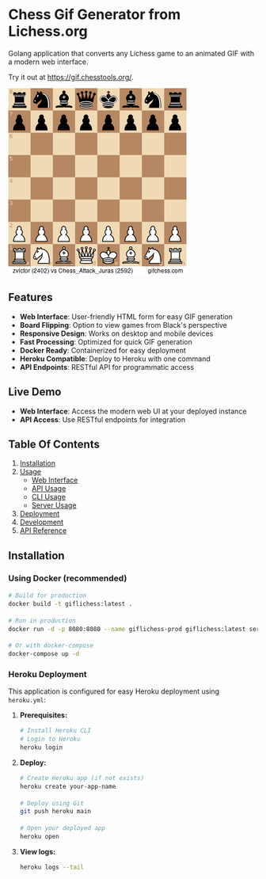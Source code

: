 Chess Gif Generator from Lichess.org
==========

Golang application that converts any Lichess game to an animated GIF with a modern web interface. 

Try it out at https://gif.chesstools.org/. 

![example gif](assets/example.gif)

## Features

- **Web Interface**: User-friendly HTML form for easy GIF generation
- **Board Flipping**: Option to view games from Black's perspective
- **Responsive Design**: Works on desktop and mobile devices
- **Fast Processing**: Optimized for quick GIF generation
- **Docker Ready**: Containerized for easy deployment
- **Heroku Compatible**: Deploy to Heroku with one command
- **API Endpoints**: RESTful API for programmatic access

## Live Demo

- **Web Interface**: Access the modern web UI at your deployed instance
- **API Access**: Use RESTful endpoints for integration

## Table Of Contents
1. [Installation](#installation)
2. [Usage](#usage)
   - [Web Interface](#1-web-interface)
   - [API Usage](#2-api-usage)
   - [CLI Usage](#3-cli-usage)
   - [Server Usage](#4-server-usage)
3. [Deployment](#deployment)
4. [Development](#development)
5. [API Reference](#api-reference)

## Installation

### Using Docker (recommended)

```bash
# Build for production
docker build -t giflichess:latest .

# Run in production
docker run -d -p 8080:8080 --name giflichess-prod giflichess:latest serve

# Or with docker-compose
docker-compose up -d
```

### Heroku Deployment

This application is configured for easy Heroku deployment using `heroku.yml`:

1. **Prerequisites:**
   ```bash
   # Install Heroku CLI
   # Login to Heroku
   heroku login
   ```

2. **Deploy:**
   ```bash
   # Create Heroku app (if not exists)
   heroku create your-app-name
   
   # Deploy using Git
   git push heroku main
   
   # Open your deployed app
   heroku open
   ```

3. **View logs:**
   ```bash
   heroku logs --tail
   ```
